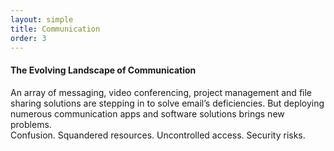 ```yaml
---
layout: simple
title: Communication
order: 3
---
```

<h4>The Evolving Landscape of Communication</h4>
<p>
  An array of messaging, video conferencing, project management and file sharing solutions are stepping in to solve email’s deficiencies. But deploying numerous communication apps and software solutions brings new problems. <br>
Confusion. Squandered resources. Uncontrolled access. Security risks.

</p>
